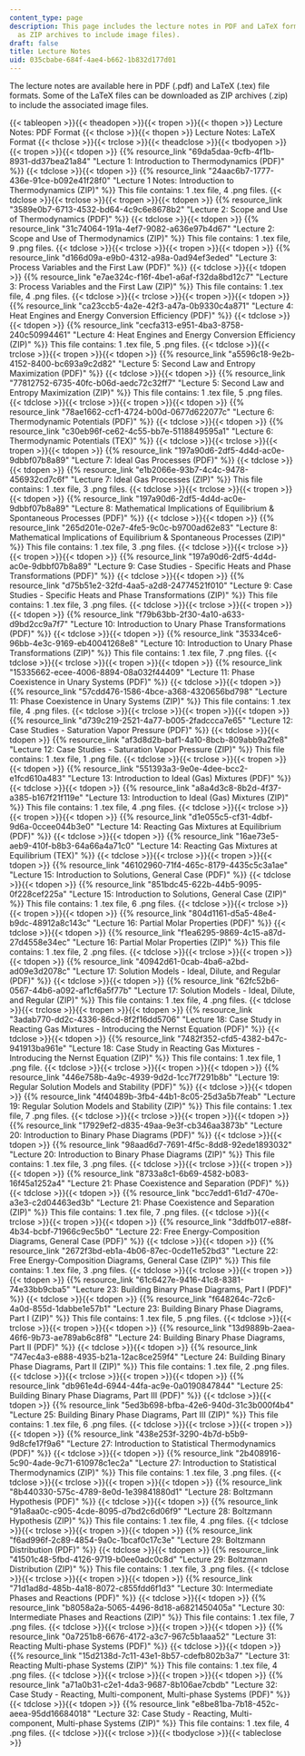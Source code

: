 ```yaml
---
content_type: page
description: This page includes the lecture notes in PDF and LaTeX format (included
  as ZIP archives to include image files).
draft: false
title: Lecture Notes
uid: 035cbabe-684f-4ae4-b662-1b832d177d01
---
```

The lecture notes are available here in PDF (.pdf) and LaTeX (.tex) file formats. Some of the LaTeX files can be downloaded as ZIP archives (.zip) to include the associated image files.

{{< tableopen >}}{{< theadopen >}}{{< tropen >}}{{< thopen >}}
Lecture Notes: PDF Format
{{< thclose >}}{{< thopen >}}
Lecture Notes: LaTeX Format
{{< thclose >}}{{< trclose >}}{{< theadclose >}}{{< tbodyopen >}}{{< tropen >}}{{< tdopen >}}
{{% resource_link "69da5daa-9cfb-4f1b-8931-dd37bea21a84" "Lecture 1: Introduction to Thermodynamics (PDF)" %}}
{{< tdclose >}}{{< tdopen >}}
{{% resource_link "24aac6b7-1777-436e-91ce-b092e41f28f0" "Lecture 1 Notes: Introduction to Thermodynamics (ZIP)" %}} This file contains: 1 .tex file, 4 .png files.
{{< tdclose >}}{{< trclose >}}{{< tropen >}}{{< tdopen >}}
{{% resource_link "3589e0b7-6713-4532-bd64-4c9c6e8678b2" "Lecture 2: Scope and Use of Thermodynamics (PDF)" %}}
{{< tdclose >}}{{< tdopen >}}
{{% resource_link "31c74064-191a-4ef7-9082-a636e97b4d67" "Lecture 2: Scope and Use of Thermodynamics (ZIP)" %}} This file contains: 1 .tex file, 9 .png files.
{{< tdclose >}}{{< trclose >}}{{< tropen >}}{{< tdopen >}}
{{% resource_link "d166d09a-e9b0-4312-a98a-0ad94ef3eded" "Lecture 3: Process Variables and the First Law (PDF)" %}}
{{< tdclose >}}{{< tdopen >}}
{{% resource_link "e7ae324c-f16f-4be1-a6af-f32da8bd12c7" "Lecture 3: Process Variables and the First Law (ZIP)" %}} This file contains: 1 .tex file, 4 .png files.
{{< tdclose >}}{{< trclose >}}{{< tropen >}}{{< tdopen >}}
{{% resource_link "ca23ccb5-4a2e-42f3-a47a-0b9330c4a871" "Lecture 4: Heat Engines and Energy Conversion Efficiency (PDF)" %}}
{{< tdclose >}}{{< tdopen >}}
{{% resource_link "cecfa313-e951-4ba3-8758-240c50994461" "Lecture 4: Heat Engines and Energy Conversion Efficiency (ZIP)" %}} This file contains: 1 .tex file, 5 .png files.
{{< tdclose >}}{{< trclose >}}{{< tropen >}}{{< tdopen >}}
{{% resource_link "a5596c18-9e2b-4152-8400-bc693a9c2d82" "Lecture 5: Second Law and Entropy Maximization (PDF)" %}}
{{< tdclose >}}{{< tdopen >}}
{{% resource_link "77812752-6735-40fc-b06d-aedc72c32ff7" "Lecture 5: Second Law and Entropy Maximization (ZIP)" %}} This file contains: 1 .tex file, 5 .png files.
{{< tdclose >}}{{< trclose >}}{{< tropen >}}{{< tdopen >}}
{{% resource_link "78ae1662-ccf1-4724-b00d-0677d622077c" "Lecture 6: Thermodynamic Potentials (PDF)" %}}
{{< tdclose >}}{{< tdopen >}}
{{% resource_link "c30eb96f-ce62-4c55-bb7e-5118849595a1" "Lecture 6: Thermodynamic Potentials (TEX)" %}}
{{< tdclose >}}{{< trclose >}}{{< tropen >}}{{< tdopen >}}
{{% resource_link "197a90d6-2df5-4d4d-ac0e-9dbbf07b8a89" "Lecture 7: Ideal Gas Processes (PDF)" %}}
{{< tdclose >}}{{< tdopen >}}
{{% resource_link "e1b2066e-93b7-4c4c-9478-456932cd7c6f" "Lecture 7: Ideal Gas Processes (ZIP)" %}} This file contains: 1 .tex file, 3 .png files.
{{< tdclose >}}{{< trclose >}}{{< tropen >}}{{< tdopen >}}
{{% resource_link "197a90d6-2df5-4d4d-ac0e-9dbbf07b8a89" "Lecture 8: Mathematical Implications of Equilibrium & Spontaneous Processes (PDF)" %}}
{{< tdclose >}}{{< tdopen >}}
{{% resource_link "265d201e-02e7-4fe5-9c0c-b9700ad62e83" "Lecture 8: Mathematical Implications of Equilibrium & Spontaneous Processes (ZIP)" %}} This file contains: 1 .tex file, 3 .png files.
{{< tdclose >}}{{< trclose >}}{{< tropen >}}{{< tdopen >}}
{{% resource_link "197a90d6-2df5-4d4d-ac0e-9dbbf07b8a89" "Lecture 9: Case Studies - Specific Heats and Phase Transformations (PDF)" %}}
{{< tdclose >}}{{< tdopen >}}
{{% resource_link "d75b51e2-32fd-4aa5-a2d8-24774521f010" "Lecture 9: Case Studies - Specific Heats and Phase Transformations (ZIP)" %}} This file contains: 1 .tex file, 3 .png files.
{{< tdclose >}}{{< trclose >}}{{< tropen >}}{{< tdopen >}}
{{% resource_link "f79b63bb-2f30-4a10-a633-d9bd2cc9a7f7" "Lecture 10: Introduction to Unary Phase Transformations (PDF)" %}}
{{< tdclose >}}{{< tdopen >}}
{{% resource_link "35334ce6-96bb-4e3c-9169-eb40041268e8" "Lecture 10: Introduction to Unary Phase Transformations (ZIP)" %}} This file contains: 1 .tex file, 7 .png files.
{{< tdclose >}}{{< trclose >}}{{< tropen >}}{{< tdopen >}}
{{% resource_link "15335662-ecee-4006-8894-08a032f44409" "Lecture 11: Phase Coexistence in Unary Systems (PDF)" %}}
{{< tdclose >}}{{< tdopen >}}
{{% resource_link "57cdd476-1586-4bce-a368-4320656bd798" "Lecture 11: Phase Coexistence in Unary Systems (ZIP)" %}} This file contains: 1 .tex file, 4 .png files.
{{< tdclose >}}{{< trclose >}}{{< tropen >}}{{< tdopen >}}
{{% resource_link "d739c219-2521-4a77-b005-2fadccca7e65" "Lecture 12: Case Studies - Saturation Vapor Pressure (PDF)" %}}
{{< tdclose >}}{{< tdopen >}}
{{% resource_link "af3d8d2b-baf1-4a10-8bcb-809abb9a2fe8" "Lecture 12: Case Studies - Saturation Vapor Pressure (ZIP)" %}} This file contains: 1 .tex file, 1 .png file.
{{< tdclose >}}{{< trclose >}}{{< tropen >}}{{< tdopen >}}
{{% resource_link "551393a3-9e0e-4dee-bcc2-e1fcd610a483" "Lecture 13: Introduction to Ideal (Gas) Mixtures (PDF)" %}}
{{< tdclose >}}{{< tdopen >}}
{{% resource_link "a8a4d3c8-8b2d-4f37-a385-b167f21f119e" "Lecture 13: Introduction to Ideal (Gas) Mixtures (ZIP)" %}} This file contains: 1 .tex file, 4 .png files.
{{< tdclose >}}{{< trclose >}}{{< tropen >}}{{< tdopen >}}
{{% resource_link "d1e055c5-cf31-4dbf-9d6a-0ccee044b3e0" "Lecture 14: Reacting Gas Mixtures at Equilibrium (PDF)" %}}
{{< tdclose >}}{{< tdopen >}}
{{% resource_link "16ae73e5-aeb9-410f-b8b3-64a66a4a71c0" "Lecture 14: Reacting Gas Mixtures at Equilibrium (TEX)" %}}
{{< tdclose >}}{{< trclose >}}{{< tropen >}}{{< tdopen >}}
{{% resource_link "46102960-71f4-465c-8179-4435c5c3a1ae" "Lecture 15: Introduction to Solutions, General Case (PDF)" %}}
{{< tdclose >}}{{< tdopen >}}
{{% resource_link "851bdc45-622b-44b5-9095-0f228cef225a" "Lecture 15: Introduction to Solutions, General Case (ZIP)" %}} This file contains: 1 .tex file, 6 .png files.
{{< tdclose >}}{{< trclose >}}{{< tropen >}}{{< tdopen >}}
{{% resource_link "804d1161-d5a5-48e4-b9dc-48912a8c143c" "Lecture 16: Partial Molar Properties (PDF)" %}}
{{< tdclose >}}{{< tdopen >}}
{{% resource_link "f1ea6295-9869-4c15-a87d-27d4558e34ec" "Lecture 16: Partial Molar Properties (ZIP)" %}} This file contains: 1 .tex file, 2 .png files.
{{< tdclose >}}{{< trclose >}}{{< tropen >}}{{< tdopen >}}
{{% resource_link "40942d61-0cab-4ba6-a2bd-ad09e3d2078c" "Lecture 17: Solution Models - Ideal, Dilute, and Regular (PDF)" %}}
{{< tdclose >}}{{< tdopen >}}
{{% resource_link "62fc52b6-0567-44b6-a092-af1cf6a5f77b" "Lecture 17: Solution Models - Ideal, Dilute, and Regular (ZIP)" %}} This file contains: 1 .tex file, 4 .png files.
{{< tdclose >}}{{< trclose >}}{{< tropen >}}{{< tdopen >}}
{{% resource_link "3adab770-dd2c-4336-86cd-8f2f16dd5706" "Lecture 18: Case Study in Reacting Gas Mixtures - Introducing the Nernst Equation (PDF)" %}}
{{< tdclose >}}{{< tdopen >}}
{{% resource_link "7482f352-cfd5-4382-b47c-941913ba961e" "Lecture 18: Case Study in Reacting Gas Mixtures - Introducing the Nernst Equation (ZIP)" %}} This file contains: 1 .tex file, 1 .png file.
{{< tdclose >}}{{< trclose >}}{{< tropen >}}{{< tdopen >}}
{{% resource_link "446e758b-4a9c-4939-9d2d-1cc7f7291b8b" "Lecture 19: Regular Solution Models and Stability (PDF)" %}}
{{< tdclose >}}{{< tdopen >}}
{{% resource_link "4f40489b-3fb4-44b1-8c05-25d3a5b7feab" "Lecture 19: Regular Solution Models and Stability (ZIP)" %}} This file contains: 1 .tex file, 7 .png files.
{{< tdclose >}}{{< trclose >}}{{< tropen >}}{{< tdopen >}}
{{% resource_link "17929ef2-d835-49aa-9e3f-cb346aa3873b" "Lecture 20: Introduction to Binary Phase Diagrams (PDF)" %}}
{{< tdclose >}}{{< tdopen >}}
{{% resource_link "98aad6d7-7691-4f5c-8dd8-92ede1893032" "Lecture 20: Introduction to Binary Phase Diagrams (ZIP)" %}} This file contains: 1 .tex file, 3 .png files.
{{< tdclose >}}{{< trclose >}}{{< tropen >}}{{< tdopen >}}
{{% resource_link "8733a8c1-6b69-4582-b083-16f45a1252a4" "Lecture 21: Phase Coexistence and Separation (PDF)" %}}
{{< tdclose >}}{{< tdopen >}}
{{% resource_link "bcc7edd1-61d7-470e-a3e3-c2d04463ed3b" "Lecture 21: Phase Coexistence and Separation (ZIP)" %}} This file contains: 1 .tex file, 7 .png files.
{{< tdclose >}}{{< trclose >}}{{< tropen >}}{{< tdopen >}}
{{% resource_link "3ddfb017-e88f-4b34-bcbf-71966c9ec5b0" "Lecture 22: Free Energy-Composition Diagrams, General Case (PDF)" %}}
{{< tdclose >}}{{< tdopen >}}
{{% resource_link "2672f3bd-eb1a-4b06-87ec-0cde11e52bd3" "Lecture 22: Free Energy-Composition Diagrams, General Case (ZIP)" %}} This file contains: 1 .tex file, 3 .png files.
{{< tdclose >}}{{< trclose >}}{{< tropen >}}{{< tdopen >}}
{{% resource_link "61c6427e-9416-41c8-8381-74e33bb9cba5" "Lecture 23: Building Binary Phase Diagrams, Part I (PDF)" %}}
{{< tdclose >}}{{< tdopen >}}
{{% resource_link "f648264c-72c6-4a0d-855d-1dabbe1e57b1" "Lecture 23: Building Binary Phase Diagrams, Part I (ZIP)" %}} This file contains: 1 .tex file, 5 .png files.
{{< tdclose >}}{{< trclose >}}{{< tropen >}}{{< tdopen >}}
{{% resource_link "13d9889b-2aea-46f6-9b73-ae789ab6c8f8" "Lecture 24: Building Binary Phase Diagrams, Part II (PDF)" %}}
{{< tdclose >}}{{< tdopen >}}
{{% resource_link "747ec4a3-e888-4935-b21a-12ac8ce259f4" "Lecture 24: Building Binary Phase Diagrams, Part II (ZIP)" %}} This file contains: 1 .tex file, 2 .png files.
{{< tdclose >}}{{< trclose >}}{{< tropen >}}{{< tdopen >}}
{{% resource_link "db961e4d-6944-44fa-ac9e-0a0190847844" "Lecture 25: Building Binary Phase Diagrams, Part III (PDF)" %}}
{{< tdclose >}}{{< tdopen >}}
{{% resource_link "5ed3b698-bfba-42e6-940d-31c3b000f4b4" "Lecture 25: Building Binary Phase Diagrams, Part III (ZIP)" %}} This file contains: 1 .tex file, 6 .png files.
{{< tdclose >}}{{< trclose >}}{{< tropen >}}{{< tdopen >}}
{{% resource_link "438e253f-3290-4b7d-b5b9-9d8cfe17f9a6" "Lecture 27: Introduction to Statistical Thermodynamics (PDF)" %}}
{{< tdclose >}}{{< tdopen >}}
{{% resource_link "2b408916-5c90-4ade-9c71-610978c1ec2a" "Lecture 27: Introduction to Statistical Thermodynamics (ZIP)" %}} This file contains: 1 .tex file, 3 .png files.
{{< tdclose >}}{{< trclose >}}{{< tropen >}}{{< tdopen >}}
{{% resource_link "8b440330-575c-4789-8e0d-1e39841880d1" "Lecture 28: Boltzmann Hypothesis (PDF)" %}}
{{< tdclose >}}{{< tdopen >}}
{{% resource_link "91a8aa0c-c905-4cde-8095-d7bd2c6d06f9" "Lecture 28: Boltzmann Hypothesis (ZIP)" %}} This file contains: 1 .tex file, 4 .png files.
{{< tdclose >}}{{< trclose >}}{{< tropen >}}{{< tdopen >}}
{{% resource_link "f6ad996f-2c89-4854-9a0c-1bcaf0c17c3e" "Lecture 29: Boltzmann Distribution (PDF)" %}}
{{< tdclose >}}{{< tdopen >}}
{{% resource_link "41501c48-5fbd-4126-9719-b0ee0adc0c8d" "Lecture 29: Boltzmann Distribution (ZIP)" %}} This file contains: 1 .tex file, 3 .png files.
{{< tdclose >}}{{< trclose >}}{{< tropen >}}{{< tdopen >}}
{{% resource_link "71d1ad8d-485b-4a18-8072-c855fdd6f1d3" "Lecture 30: Intermediate Phases and Reactions (PDF)" %}}
{{< tdclose >}}{{< tdopen >}}
{{% resource_link "b8058a2a-5065-4496-8d18-a6821450405a" "Lecture 30: Intermediate Phases and Reactions (ZIP)" %}} This file contains: 1 .tex file, 7 .png files.
{{< tdclose >}}{{< trclose >}}{{< tropen >}}{{< tdopen >}}
{{% resource_link "0a7251b8-6676-4172-a3c7-967c5b1aaa52" "Lecture 31: Reacting Multi-phase Systems (PDF)" %}}
{{< tdclose >}}{{< tdopen >}}
{{% resource_link "15d2138d-7c11-43e1-8b57-cdefb802b3a7" "Lecture 31: Reacting Multi-phase Systems (ZIP)" %}} This file contains: 1 .tex file, 4 .png files.
{{< tdclose >}}{{< trclose >}}{{< tropen >}}{{< tdopen >}}
{{% resource_link "a71a0b31-c2e1-4da3-9687-8b106ae7cbdb" "Lecture 32: Case Study - Reacting, Multi-component, Multi-phase Systems (PDF)" %}}
{{< tdclose >}}{{< tdopen >}}
{{% resource_link "e8be81ba-7b18-452c-aeea-95dd16684018" "Lecture 32: Case Study - Reacting, Multi-component, Multi-phase Systems (ZIP)" %}} This file contains: 1 .tex file, 4 .png files.
{{< tdclose >}}{{< trclose >}}{{< tbodyclose >}}{{< tableclose >}}